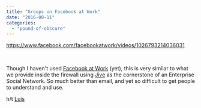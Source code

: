```yaml
---
title: "Groups on Facebook at Work"
date: "2016-08-11"
categories: 
  - "pound-of-obscure"
---
```


https://www.facebook.com/facebookatwork/videos/1026793214036031

 

Though I haven't used [Facebook at Work](https://www.facebook.com/facebookatwork) (yet), this is very similar to what we provide inside the firewall using [Jive](https://www.jivesoftware.com) as the cornerstone of an Enterprise Social Network. So much better than email, and yet so difficult to get people to understand and use.

h/t [Luis](https://twitter.com/elsua)
